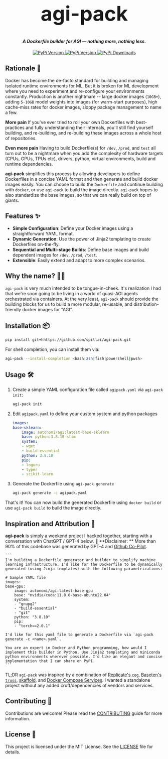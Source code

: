 <h1 align="center" style="font-size:64px;font-weight: bold;font-color:black;">agi-pack</h1>
<h4 align="center">
<i>A Dockerfile builder for AGI — nothing more, nothing less.</i>
</h4>

<p align="center">
<a href="https://pypi.org/project/agi-pack/">
    <img alt="PyPi Version" src="https://badge.fury.io/py/agi-pack.svg">
</a>
<a href="https://pypi.org/project/agi-pack/">
    <img alt="PyPi Version" src="https://img.shields.io/pypi/pyversions/agi-pack">
</a>
<a href="https://pypi.org/project/agi-pack/">
    <img alt="PyPi Downloads" src="https://img.shields.io/pypi/dm/agi-pack">
</a>

</p>

## Rationale 🤔

Docker has become the de-facto standard for building and managing isolated runtime environments for ML. But it is broken for ML development where you need to experiment and re-configure your environments constantly. Production is another nightmare -- large docker images (`10GB+`), adding `5-10GB` model weights into images (for warm-start purposes), high cache-miss rates for docker images, sloppy package management to name a few.

**More pain** If you've ever tried to roll your own Dockerfiles with best-practices and fully understanding their internals, you'll still find yourself building, and re-building, and re-building these images across a whole host of repositories.

**Even more pain** Having to build Dockerfile(s) for `/dev`, `/prod`, and `test` all turn out to be a nightmare when you add the complexity of hardware targets (CPUs, GPUs, TPUs etc), drivers, python, virtual environments, build and runtime dependencies.

**agi-pack** simplifies this process by allowing developers to define Dockerfiles in a concise YAML format and then generate and build docker images easily. You can choose to build the `Dockerfile` and continue building with `docker`, or use `agi-pack` to build the image directly. `agi-pack` hopes to also standardize the base images, so that we can really build on top of giants.

## Features ✨

- **Simple Configuration**: Define your Docker images using a straightforward YAML format.
- **Dynamic Generation**: Use the power of Jinja2 templating to create Dockerfiles on-the-fly.
- **Sequential and Multi-stage Builds**: Define base images and build dependent images for `/dev`, `/prod`, `/test`.
- **Extensible**: Easily extend and adapt to more complex scenarios.

## Why the name? 🤷‍♂️
`agi-pack` is very much intended to be tongue-in-cheek. It's realization I had that we're soon going to be living in a world of quasi-AGI agents orchestrated via containers. At the very least, `agi-pack` should provide the building blocks for us to build a more modular, re-usable, and distribution-friendly docker images for "AGI".

## Installation 📦

```bash
pip install git+hhttps://github.com/spillai/agi-pack.git
```

For shell completion, you can install them via:
```bash
agi-pack --install-completion <bash|zsh|fish|powershell|pwsh>
```

## Usage 🛠

1. Create a simple YAML configuration file called `agipack.yaml` via `agi-pack init`:

    ```bash
    agi-pack init
    ```

2. Edit `agipack.yaml` to define your custom system and python packages

    ```yaml
    images:
    base-sklearn:
        image: autonomi/agi:latest-base-sklearn
        base: python:3.8.10-slim
        system:
        - wget
        - build-essential
        python: 3.8.10
        pip:
        - loguru
        - typer
        - scikit-learn
    ```

3. Generate the Dockerfile using `agi-pack generate`

    ```bash
    agi-pack generate -c agipack.yaml
    ```

That's it! You can now build the generated Dockerfile using `docker build` or use `agi-pack build` to build the image directly.

## Inspiration and Attribution 🌟

**agi-pack** is simply a weekend project I hacked together, starting with a conversation with ChatGPT / GPT-4 below.
🚨 **Disclaimer: ** More than 90% of this codebase was generated by GPT-4 and [Github Co-Pilot](https://github.com/features/copilot).

    ```
    I'm building a Dockerfile generator and builder to simplify machine learning infrastructure. I'd like for the Dockerfile to be dynamically generated (using Jinja templates) with the following parametrizations:

    # Sample YAML file
    images:
    base-gpu:
        image: autonomi/agi:latest-base-gpu
        base: "nvidia/cuda:11.8.0-base-ubuntu22.04"
        system:
        - "gnupg2"
        - "build-essential"
        - "git"
        python: "3.8.10"
        pip:
        - "torch==2.0.1"

    I'd like for this yaml file to generate a Dockerfile via `agi-pack generate -c <name>.yaml`.

    You are an expert in Docker and Python programming, how would I implement this builder in Python. Use Jinja2 templating and miniconda python environments wherever possible. I'd like an elegant and concise implementation that I can share on PyPI.
    ```

TL;DR `agi-pack` was inspired by a combination of [Replicate's `cog`](https://github.com/replicate/cog), [Baseten's `truss`](https://github.com/basetenlabs/truss/), [skaffold](https://skaffold.dev/), and [Docker Compose Services](https://docs.docker.com/compose/compose-file/05-services/). I wanted a standalone project without any added cruft/dependencies of vendors and services.

## Contributing 🤝

Contributions are welcome! Please read the [CONTRIBUTING](CONTRIBUTING.md) guide for more information.

## License 📄

This project is licensed under the MIT License. See the [LICENSE](LICENSE) file for details.
